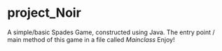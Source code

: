 # project_Noir
A simple/basic Spades Game, constructed using Java.
The entry point / main method of this game in a file called *Mainclass* 
Enjoy!
